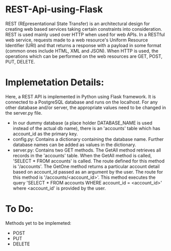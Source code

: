 # REST-Api-using-Flask
REST (REpresentational State Transfer) is an architectural design for creating web based services taking certain constraints into consideration. REST is used mainly used over HTTP when used for web APIs. In a RESTful web service, requests made to a web resource's Uniform Resource Identifier (URI) and that returns a response with a payload in some format (common ones include HTML, XML and JSON). When HTTP is used, the operations which can be performed on the web resources are GET, POST, PUT, DELETE. 

# Implemetation Details:
Here, a REST API is implemented in Python using Flask framework. It is connected to a PostgreSQL database and runs on the localhost. For any other database and/or server, the appropriate values need to be changed in the server.py file. 

- In our dummy database (a place holder DATABASE_NAME is used instead of the actual db name), there is an 'accounts' table which has account_id as the primary key.
- config.py: Contains a dictionary containing the database name. Further database names can be added as values in the dictionary. 
- server.py: Contains two GET methods. The GetAll method retrieves all records in the 'accounts' table. When the GetAll method is called, 'SELECT * FROM accounts' is called. The route defined for this method is '/accounts'. The GetOne method returns a particular account detail based on account_id passed as an argument by the user. The route for this method is '/accounts/<account_id>'. This method executes the query 'SELECT * FROM accounts WHERE account_id = <account_id>' where <account_id' is provided by the user. 

# To Do:
Methods yet to be implemeted:
- POST
- PUT
- DELETE
